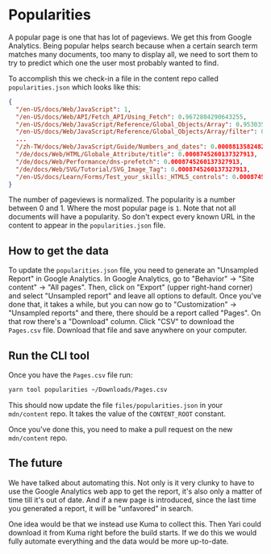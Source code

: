 # Popularities

A popular page is one that has lot of pageviews. We get this from Google Analytics.
Being popular helps search because when a certain search term matches many
documents, too many to display all, we need to sort them to try to predict
which one the user most probably wanted to find.

To accomplish this we check-in a file in the content repo called `popularities.json`
which looks like this:

```json
{
  "/en-US/docs/Web/JavaScript": 1,
  "/en-US/docs/Web/API/Fetch_API/Using_Fetch": 0.9672804290643255,
  "/en-US/docs/Web/JavaScript/Reference/Global_Objects/Array": 0.9530352201687562,
  "/en-US/docs/Web/JavaScript/Reference/Global_Objects/Array/filter": 0.9444402691900387,
  ...
  "/zh-TW/docs/Web/JavaScript/Guide/Numbers_and_dates": 0.0008813582482150788,
  "/de/docs/Web/HTML/Globale_Attribute/title": 0.0008745260137327913,
  "/de/docs/Web/Performance/dns-prefetch": 0.0008745260137327913,
  "/de/docs/Web/SVG/Tutorial/SVG_Image_Tag": 0.0008745260137327913,
  "/en-US/docs/Learn/Forms/Test_your_skills:_HTML5_controls": 0.0008745260137327913
}
```

The number of pageviews is normalized. The popularity is a number between 0 and 1.
Where the most popular page is `1`.
Note that not all documents will have a popularity. So don't expect every known
URL in the content to appear in the `popularities.json` file.

## How to get the data

To update the `popularities.json` file, you need to generate an "Unsampled Report"
in Google Analytics.
In Google Analytics, go to "Behavior" -> "Site content" -> "All pages". Then,
click on "Export" (upper right-hand corner) and select "Unsampled report" and leave
all options to default.
Once you've done that, it takes a while, but you can now go to "Customization"
-> "Unsampled reports" and there, there should be a report called "Pages". On that
row there's a "Download" column. Click "CSV" to download the `Pages.csv` file.
Download that file and save anywhere on your computer.

## Run the CLI tool

Once you have the `Pages.csv` file run:

```bash
yarn tool popularities ~/Downloads/Pages.csv
```

This should now update the file `files/popularities.json` in your `mdn/content`
repo. It takes the value of the `CONTENT_ROOT` constant.

Once you've done this, you need to make a pull request on the new `mdn/content`
repo.

## The future

We have talked about automating this. Not only is it very clunky to have to
use the Google Analytics web app to get the report, it's also only a matter
of time till it's out of date. And if a new page is introduced, since the last
time you generated a report, it will be "unfavored" in search.

One idea would be that we instead use Kuma to collect this. Then Yari could
download it from Kuma right before the build starts. If we do this we would
fully automate everything and the data would be more up-to-date.
